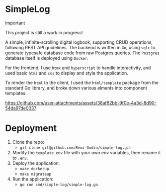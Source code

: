 # SimpleLog 
> [!IMPORTANT]
> This project is still a work in progress!

A simple, infinite-scrolling digital logbook, supporting CRUD operations, following REST API guidelines. The backend is written in `Go`, using `sqlc` to generate typesafe database code from raw Postgres queries. The `Postgres` database itself is deployed using `Docker`.

For the frontend, I use `htmx` and `hyperscript` to handle interactivity, and used basic `html` and `css` to display and style the application.

To render the `html` to the client, I used the `html/template` package from the standard Go library, and broke down various elments into component templates.

https://github.com/user-attachments/assets/38af62bb-9f0e-4a3d-8d90-54da97de0037

# Deployment
1. Clone the repo:
    - `git clone git@github.com:Remi-Godin/simple-log.git`
2. Modify the `template.env` file with your own env variables, then rename it to `.env`.
3. Deploy the application:
    - `make dockerup`
    - `make migrateup`
4. Run the application:
    - `go run cmd/simple-log/simple-log.go`
